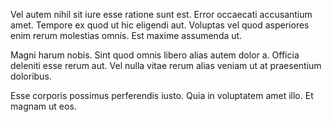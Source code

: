 Vel autem nihil sit iure esse ratione sunt est. Error occaecati accusantium amet. Tempore ex quod ut hic eligendi aut. Voluptas vel quod asperiores enim rerum molestias omnis. Est maxime assumenda ut.
 Magni harum nobis. Sint quod omnis libero alias autem dolor a. Officia deleniti esse rerum aut. Vel nulla vitae rerum alias veniam ut at praesentium doloribus.
 Esse corporis possimus perferendis iusto. Quia in voluptatem amet illo. Et magnam ut eos.